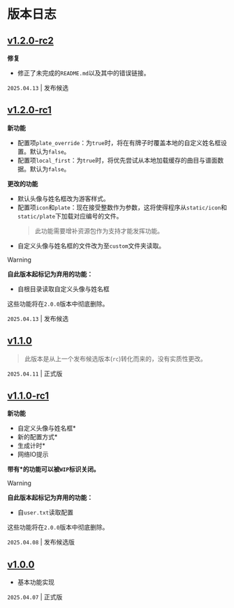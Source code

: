# 版本日志

## [v1.2.0-rc2](https://github.com/nhdsd/maimai-b50-image-generator/releases/tag/v1.2.0-rc2)

**修复**
- 修正了未完成的`README.md`以及其中的错误链接。

`2025.04.13` | 发布候选

## [v1.2.0-rc1](https://github.com/nhdsd/maimai-b50-image-generator/releases/tag/v1.2.0-rc1)

**新功能**
- 配置项`plate_override`：为`true`时，将在有牌子时覆盖本地的自定义姓名框设置。默认为`false`。
- 配置项`local_first`：为`true`时，将优先尝试从本地加载缓存的曲目与谱面数据。默认为`false`。

**更改的功能**
- 默认头像与姓名框改为游客样式。
- 配置项`icon`和`plate`：现在接受整数作为参数，这将使得程序从`static/icon`和`static/plate`下加载对应编号的文件。
  > 此功能需要增补资源包作为支持才能发挥功能。
- 自定义头像与姓名框的文件改为至`custom`文件夹读取。

> [!WARNING]
> **自此版本起标记为弃用的功能：**
> - 自根目录读取自定义头像与姓名框
> 
> 这些功能将在`2.0.0`版本中彻底删除。

`2025.04.13` | 发布候选

## [v1.1.0](https://github.com/nhdsd/maimai-b50-image-generator/releases/tag/v1.1.0)

> 此版本是从上一个发布候选版本(`rc`)转化而来的，没有实质性更改。

`2025.04.11` | 正式版

## [v1.1.0-rc1](https://github.com/nhdsd/maimai-b50-image-generator/releases/tag/v1.1.0-rc1)

**新功能**
- 自定义头像与姓名框\*
- 新的配置方式\*
- 生成计时\*
- 网络IO提示

**带有\*的功能可以被`WIP`标识关闭。**

> [!WARNING]
> **自此版本起标记为弃用的功能：**
> - 自`user.txt`读取配置
> 
> 这些功能将在`2.0.0`版本中彻底删除。

`2025.04.08` | 发布候选版

## [v1.0.0](https://github.com/nhdsd/maimai-b50-image-generator/releases/tag/v1.0.0)

- 基本功能实现

`2025.04.07` | 正式版
